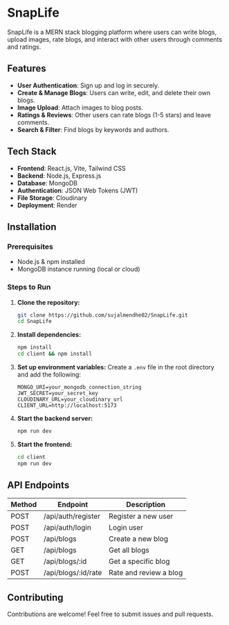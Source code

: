 # SnapLife

SnapLife is a MERN stack blogging platform where users can write blogs, upload images, rate blogs, and interact with other users through comments and ratings.

## Features

- **User Authentication**: Sign up and log in securely.
- **Create & Manage Blogs**: Users can write, edit, and delete their own blogs.
- **Image Upload**: Attach images to blog posts.
- **Ratings & Reviews**: Other users can rate blogs (1-5 stars) and leave comments.
- **Search & Filter**: Find blogs by keywords and authors.

## Tech Stack

- **Frontend**: React.js, Vite, Tailwind CSS
- **Backend**: Node.js, Express.js
- **Database**: MongoDB
- **Authentication**: JSON Web Tokens (JWT)
- **File Storage**: Cloudinary 
- **Deployment**: Render 

## Installation

### Prerequisites
- Node.js & npm installed
- MongoDB instance running (local or cloud)

### Steps to Run

1. **Clone the repository:**
   ```sh
   git clone https://github.com/sujalmendhe02/SnapLife.git
   cd SnapLife
   ```

2. **Install dependencies:**
   ```sh
   npm install
   cd client && npm install
   ```

3. **Set up environment variables:**
   Create a `.env` file in the root directory and add the following:
   ```env
   MONGO_URI=your_mongodb_connection_string
   JWT_SECRET=your_secret_key
   CLOUDINARY_URL=your_cloudinary_url
   CLIENT_URL=http://localhost:5173
   ```

4. **Start the backend server:**
   ```sh
   npm run dev
   ```

5. **Start the frontend:**
   ```sh
   cd client
   npm run dev
   ```

## API Endpoints

| Method | Endpoint            | Description                 |
|--------|---------------------|-----------------------------|
| POST   | /api/auth/register  | Register a new user        |
| POST   | /api/auth/login     | Login user                 |
| POST   | /api/blogs          | Create a new blog          |
| GET    | /api/blogs          | Get all blogs              |
| GET    | /api/blogs/:id      | Get a specific blog        |
| POST   | /api/blogs/:id/rate | Rate and review a blog     |

## Contributing

Contributions are welcome! Feel free to submit issues and pull requests.


